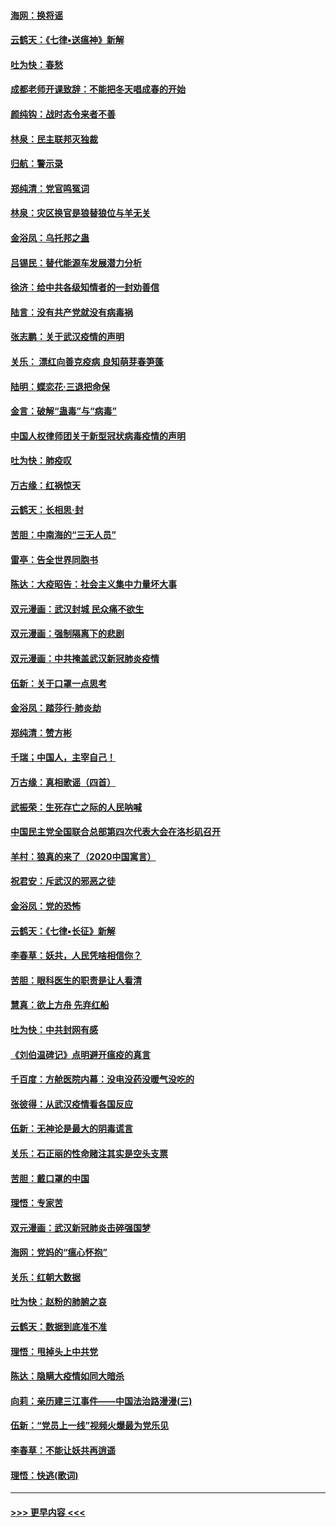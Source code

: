#### [海网：换将谣](../pages/nsc993/n11873712.md?t=02171202) 
#### [云鹤天：《七律▪送瘟神》新解](../pages/nsc993/n11873598.md?t=02171202) 
#### [吐为快：春愁](../pages/nsc993/n11872801.md?t=02171202) 
#### [成都老师开课致辞：不能把冬天唱成春的开始](../pages/nsc993/n11872653.md?t=02171202) 
#### [颜纯钩：战时态令来者不善](../pages/nsc993/n11872011.md?t=02171202) 
#### [林泉：民主联邦灭独裁](../pages/nsc993/n11870998.md?t=02171202) 
#### [归航：警示录](../pages/nsc993/n11870963.md?t=02171202) 
#### [郑纯清：党官鸣冤词](../pages/nsc993/n11870938.md?t=02171202) 
#### [林泉：灾区换官是狼替狼位与羊无关](../pages/nsc993/n11870896.md?t=02171202) 
#### [金浴凤：乌托邦之蛊](../pages/nsc993/n11870879.md?t=02171202) 
#### [吕锡民：替代能源车发展潜力分析](../pages/nsc993/n11870656.md?t=02171202) 
#### [徐济：给中共各级知情者的一封劝善信](../pages/nsc993/n11868561.md?t=02171202) 
#### [陆言：没有共产党就没有病毒祸](../pages/nsc993/n11868232.md?t=02171202) 
#### [张志鹏：关于武汉疫情的声明](../pages/nsc993/n11867182.md?t=02171202) 
#### [关乐： 漂红向善克疫病 良知萌芽春笋蓬](../pages/nsc993/n11865710.md?t=02171202) 
#### [陆明：蝶恋花‧三退把命保](../pages/nsc993/n11865673.md?t=02171202) 
#### [金言：破解“蛊毒”与“病毒”](../pages/nsc993/n11864103.md?t=02171202) 
#### [中国人权律师团关于新型冠状病毒疫情的声明](../pages/nsc993/n11864249.md?t=02171202) 
#### [吐为快：肺疫叹](../pages/nsc993/n11864027.md?t=02171202) 
#### [万古缘：红祸惊天](../pages/nsc993/n11864079.md?t=02171202) 
#### [云鹤天：长相思‧封](../pages/nsc993/n11864006.md?t=02171202) 
#### [苦胆：中南海的“三无人员”](../pages/nsc993/n11862997.md?t=02171202) 
#### [雷亭：告全世界同胞书](../pages/nsc993/n11862572.md?t=02171202) 
#### [陈达：大疫昭告：社会主义集中力量坏大事](../pages/nsc993/n11859419.md?t=02171202) 
#### [双元漫画：武汉封城 民众痛不欲生](../pages/nsc993/n11859287.md?t=02171202) 
#### [双元漫画：强制隔离下的悲剧](../pages/nsc993/n11859244.md?t=02171202) 
#### [双元漫画：中共掩盖武汉新冠肺炎疫情](../pages/nsc993/n11858249.md?t=02171202) 
#### [伍新：关于口罩一点思考](../pages/nsc993/n11859195.md?t=02171202) 
#### [金浴凤：踏莎行‧肺炎劫](../pages/nsc993/n11858227.md?t=02171202) 
#### [郑纯清：赞方彬](../pages/nsc993/n11856803.md?t=02171202) 
#### [千瑞；中国人，主宰自己！](../pages/nsc993/n11856793.md?t=02171202) 
#### [万古缘：真相歌谣（四首）](../pages/nsc993/n11856263.md?t=02171202) 
#### [武振荣：生死存亡之际的人民呐喊](../pages/nsc993/n11856256.md?t=02171202) 
#### [中国民主党全国联合总部第四次代表大会在洛杉矶召开](../pages/nsc993/n11856344.md?t=02171202) 
#### [羊村：狼真的来了（2020中国寓言）](../pages/nsc993/n11856229.md?t=02171202) 
#### [祝君安：斥武汉的邪恶之徒](../pages/nsc993/n11855861.md?t=02171202) 
#### [金浴凤：党的恐怖](../pages/nsc993/n11855849.md?t=02171202) 
#### [云鹤天：《七律▪长征》新解](../pages/nsc993/n11855479.md?t=02171202) 
#### [李春草：妖共，人民凭啥相信你？](../pages/nsc993/n11855196.md?t=02171202) 
#### [苦胆：眼科医生的职责是让人看清](../pages/nsc993/n11853840.md?t=02171202) 
#### [慧真：欲上方舟 先弃红船](../pages/nsc993/n11853483.md?t=02171202) 
#### [吐为快：中共封网有感](../pages/nsc993/n11852575.md?t=02171202) 
#### [《刘伯温碑记》点明避开瘟疫的真言](../pages/nsc993/n11852128.md?t=02171202) 
#### [千百度：方舱医院内幕：没电没药没暖气没吃的](../pages/nsc993/n11850211.md?t=02171202) 
#### [张彼得：从武汉疫情看各国反应](../pages/nsc993/n11850102.md?t=02171202) 
#### [伍新：无神论是最大的阴毒谎言](../pages/nsc993/n11846129.md?t=02171202) 
#### [关乐：石正丽的性命赌注其实是空头支票](../pages/nsc993/n11846109.md?t=02171202) 
#### [苦胆：戴口罩的中国](../pages/nsc993/n11845576.md?t=02171202) 
#### [理悟：专家苦](../pages/nsc993/n11845564.md?t=02171202) 
#### [双元漫画：武汉新冠肺炎击碎强国梦](../pages/nsc993/n11843320.md?t=02171202) 
#### [海网：党妈的“瘟心怀抱”](../pages/nsc993/n11840740.md?t=02171202) 
#### [关乐：红朝大数据](../pages/nsc993/n11840675.md?t=02171202) 
#### [吐为快：赵粉的肺腑之哀](../pages/nsc993/n11840618.md?t=02171202) 
#### [云鹤天：数据到底准不准](../pages/nsc993/n11840325.md?t=02171202) 
#### [理悟：甩掉头上中共党](../pages/nsc993/n11838826.md?t=02171202) 
#### [陈达：隐瞒大疫情如同大暗杀](../pages/nsc993/n11838771.md?t=02171202) 
#### [向莉：亲历建三江事件——中国法治路漫漫(三)](../pages/nsc993/n11831825.md?t=02171202) 
#### [伍新：“党员上一线”视频火爆最为党乐见](../pages/nsc993/n11838200.md?t=02171202) 
#### [李春草：不能让妖共再逍遥](../pages/nsc993/n11838102.md?t=02171202) 
#### [理悟：快逃(歌词)](../pages/nsc993/n11838083.md?t=02171202) 

----
#### [ >>> 更早内容 <<< ](../indexes/nsc993-earlier.md)
